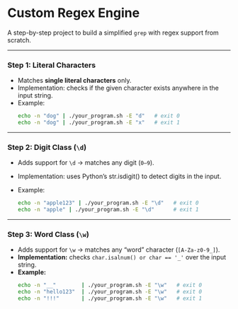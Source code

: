 # Custom Regex Engine

A step-by-step project to build a simplified `grep` with regex support from scratch.  

---

### Step 1: Literal Characters
- Matches **single literal characters** only.  
- Implementation: checks if the given character exists anywhere in the input string.  
- Example:
  ```bash
  echo -n "dog" | ./your_program.sh -E "d"   # exit 0
  echo -n "dog" | ./your_program.sh -E "x"   # exit 1
   ```

---

### Step 2: Digit Class (`\d`)

- Adds support for `\d` → matches any digit (`0–9`).
- Implementation: uses Python’s str.isdigit() to detect digits in the input.
- Example:

  ```bash
  echo -n "apple123" | ./your_program.sh -E "\d"   # exit 0
  echo -n "apple" | ./your_program.sh -E "\d"      # exit 1
  ```

---
### Step 3: Word Class (`\w`)
- Adds support for `\w` → matches any “word” character (`[A-Za-z0-9_]`).  
- **Implementation:** checks `char.isalnum() or char == '_'` over the input string.  
- **Example:**
  ```bash
  echo -n "__"        | ./your_program.sh -E "\w"   # exit 0
  echo -n "hello123"  | ./your_program.sh -E "\w"   # exit 0
  echo -n "!!!"       | ./your_program.sh -E "\w"   # exit 1

